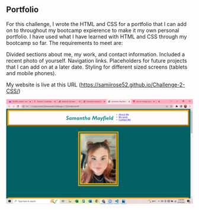 

## Portfolio

For this challenge, I wrote the HTML and CSS for a portfolio that I can add on to throughout my bootcamp expierence to make it my own personal portfolio. I have used what I have learned with HTML and CSS through my bootcamp so far. The requirements to meet are:

Divided sections about me, my work, and contact information. 
Included a recent photo of yourself.
Navigation links.
Placeholders for future projects that I can add on at a later date.
Styling for different sized screens (tablets and mobile phones).

My website is live at this URL (https://samiirose52.github.io/Challenge-2-CSS/)

![This is an image](assets\images\Screenshot(42).png)